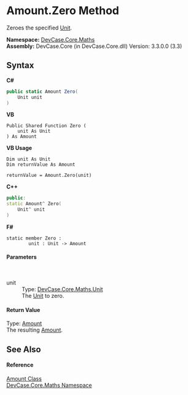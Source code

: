 # Amount.Zero Method 
 

Zeroes the specified <a href="T_DevCase_Core_Maths_Unit">Unit</a>.

**Namespace:**&nbsp;<a href="N_DevCase_Core_Maths">DevCase.Core.Maths</a><br />**Assembly:**&nbsp;DevCase.Core (in DevCase.Core.dll) Version: 3.3.0.0 (3.3)

## Syntax

**C#**<br />
``` C#
public static Amount Zero(
	Unit unit
)
```

**VB**<br />
``` VB
Public Shared Function Zero ( 
	unit As Unit
) As Amount
```

**VB Usage**<br />
``` VB Usage
Dim unit As Unit
Dim returnValue As Amount

returnValue = Amount.Zero(unit)
```

**C++**<br />
``` C++
public:
static Amount^ Zero(
	Unit^ unit
)
```

**F#**<br />
``` F#
static member Zero : 
        unit : Unit -> Amount 

```


#### Parameters
&nbsp;<dl><dt>unit</dt><dd>Type: <a href="T_DevCase_Core_Maths_Unit">DevCase.Core.Maths.Unit</a><br />The <a href="T_DevCase_Core_Maths_Unit">Unit</a> to zero.</dd></dl>

#### Return Value
Type: <a href="T_DevCase_Core_Maths_Amount">Amount</a><br />The resulting <a href="T_DevCase_Core_Maths_Amount">Amount</a>.

## See Also


#### Reference
<a href="T_DevCase_Core_Maths_Amount">Amount Class</a><br /><a href="N_DevCase_Core_Maths">DevCase.Core.Maths Namespace</a><br />
